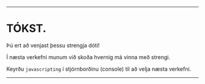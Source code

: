 ---

# TÓKST.

Þú ert að venjast þessu strengja dóti!

Í næsta verkefni munum við skoða hvernig má vinna með strengi.

Keyrðu `javascripting` í stjórnborðinu (console) til að velja næsta verkefni. 

---